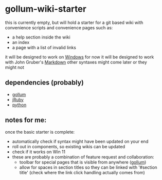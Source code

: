 # gollum-wiki-starter
this is currently empty, but will hold a starter for a git based wiki with convenience scripts and convenience pages such as:
- a help section inside the wiki
- an index
- a page with a list of invalid links

it will be designed to work on [Windows](https://www.microsoft.com/windows/)
for now it will be designed to work with John Gruber's [Markdown](https://daringfireball.net/projects/markdown/syntax) other syntaxes might come later or they might not

## dependencies (probably)
- [gollum](https://github.com/gollum/gollum)
- [jRuby](https://www.jruby.org/)
- [python](https://www.python.org/downloads/)

## notes for me:
once the basic starter is complete:
- automatically check if syntax might have been updated on your end
- roll out in components, so existing wikis can be updated
- check if it works on Win 11
- these are probably a combination of feature request and collaboration:
  - toolbar for special pages that is visible from anywhere ([gollum](https://github.com/gollum/gollum))
  - allow for spaces in section titles so they can be linked with '#section title' (check where the link click handling actually comes from)
